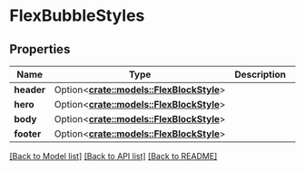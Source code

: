 # FlexBubbleStyles

## Properties

Name | Type | Description | Notes
------------ | ------------- | ------------- | -------------
**header** | Option<[**crate::models::FlexBlockStyle**](FlexBlockStyle.md)> |  | [optional]
**hero** | Option<[**crate::models::FlexBlockStyle**](FlexBlockStyle.md)> |  | [optional]
**body** | Option<[**crate::models::FlexBlockStyle**](FlexBlockStyle.md)> |  | [optional]
**footer** | Option<[**crate::models::FlexBlockStyle**](FlexBlockStyle.md)> |  | [optional]

[[Back to Model list]](../README.md#documentation-for-models) [[Back to API list]](../README.md#documentation-for-api-endpoints) [[Back to README]](../README.md)


